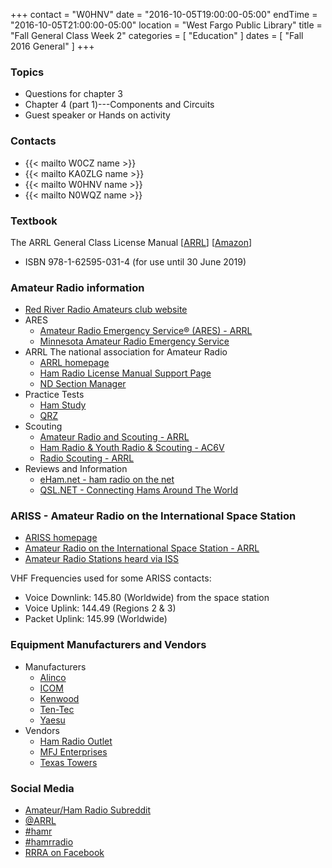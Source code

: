 +++
contact = "W0HNV"
date = "2016-10-05T19:00:00-05:00"
endTime = "2016-10-05T21:00:00-05:00"
location = "West Fargo Public Library"
title = "Fall General Class Week 2"
categories = [ "Education" ]
dates = [ "Fall 2016 General" ]
+++
### Topics
* Questions for chapter 3
* Chapter 4 (part 1)---Components and Circuits
* Guest speaker or Hands on activity

### Contacts
* {{< mailto W0CZ name >}}
* {{< mailto KA0ZLG name >}}
* {{< mailto W0HNV name >}}
* {{< mailto N0WQZ name >}}

### Textbook

The ARRL General Class License Manual
[[ARRL](http://www.arrl.org/shop/ARRL-General-Class-License-Manual-8th-Edition/)]
[[Amazon](http://www.amazon.com/General-Class-License-Manual-Spiral/dp/1625950314/)]
- ISBN 978-1-62595-031-4 (for use until 30 June 2019)

### Amateur Radio information

* [Red River Radio Amateurs club website](http://rrra.org/)
* ARES
    * [Amateur Radio Emergency Service&reg; (ARES) - ARRL](http://www.arrl.org/ares/)
    * [Minnesota Amateur Radio Emergency Service](http://www.minnesotaares.org/)
* ARRL The national association for Amateur Radio
    * [ARRL homepage](http://www.arrl.org)
    * [Ham Radio License Manual Support Page](http://www.arrl.org/hrlm/)
    * [ND Section Manager](http://w0nd.com/)
* Practice Tests
    * [Ham Study](https://hamstudy.org/)
    * [QRZ](http://www.qrz.com/hamtest/)
* Scouting
    * [Amateur Radio and Scouting - ARRL](http://www.arrl.org/scouts/)
    * [Ham Radio & Youth Radio & Scouting - AC6V](http://www.ac6v.com/scouts.htm)
    * [Radio Scouting - ARRL](http://www.arrl.org/radio-scouting/)
* Reviews and Information
    * [eHam.net - ham radio on the net](http://www.eham.net)
    * [QSL.NET - Connecting Hams Around The World](http://www.qsl.net/)

### ARISS - Amateur Radio on the International Space Station
* [ARISS homepage](http://www.ariss.org/)
* [Amateur Radio on the International Space Station - ARRL](http://www.arrl.org/amateur-radio-on-the-international-space-station)
* [Amateur Radio Stations heard via ISS](http://www.ariss.net/)

VHF Frequencies used for some ARISS contacts:

* Voice Downlink: 145.80 (Worldwide) from the space station
* Voice Uplink: 144.49 (Regions 2 & 3)
* Packet Uplink: 145.99 (Worldwide)

### Equipment Manufacturers and Vendors
* Manufacturers
    * [Alinco](http://www.alinco.com/global.html)
    * [ICOM](http://www.icomamerica.com/)
    * [Kenwood](http://www.kenwood.com/usa/com/amateur/)
    * [Ten-Tec](http://www.tentec.com/)
    * [Yaesu](http://www.yaesu.com/)
* Vendors
    * [Ham Radio Outlet](http://www.hamradio.com/)
    * [MFJ Enterprises](http://www.mfjenterprises.com/)
    * [Texas Towers](http://www.texastowers.com/)

### Social Media
* [Amateur/Ham Radio Subreddit](http://reddit.com/r/amateurradio/)
* [@ARRL](https://x.com/arrl)
* [#hamr](https://x.com/hashtag/hamr)
* [#hamrradio](https://x.com/hashtag/hamradio)
* [RRRA on Facebook](https://www.facebook.com/W0ILO)
